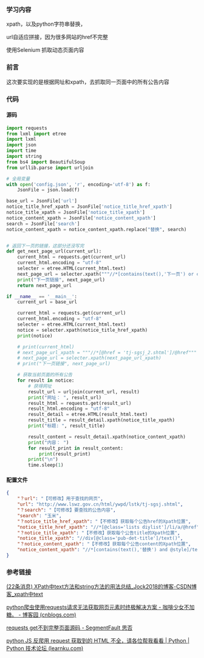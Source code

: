 ### 学习内容

xpath，以及python字符串替换，

url自适应拼接，因为很多网站的href不完整

使用Selenium 抓取动态页面内容

### 前言

这次要实现的是根据网址和xpath，去抓取同一页面中的所有公告内容

### 代码

#### 源码

```python
import requests
from lxml import etree
import lxml
import json
import time
import string
from bs4 import BeautifulSoup
from urllib.parse import urljoin

# 全局变量
with open('config.json', 'r', encoding='utf-8') as f:
    JsonFile = json.load(f)

base_url = JsonFile['url']
notice_title_href_xpath = JsonFile['notice_title_href_xpath']
notice_title_xpath = JsonFile['notice_title_xpath']
notice_content_xpath = JsonFile['notice_content_xpath']
search = JsonFile['search']
notice_content_xpath = notice_content_xpath.replace("替换", search)


# 返回下一页的链接，这部分还没写完
def get_next_page_url(current_url):
    current_html = requests.get(current_url)
    current_html.encoding = "utf-8"
    selecter = etree.HTML(current_html.text)
    next_page_url = selecter.xpath("""//*[contains(text(),'下一页') or contains(text(),'下页') or contains(text(),'next') or contains(text(),'Next')]/@href""")
    print("下一页链接", next_page_url)
    return next_page_url

if __name__ == '__main__':
    current_url = base_url

    current_html = requests.get(current_url)
    current_html.encoding = "utf-8"
    selecter = etree.HTML(current_html.text)
    notice = selecter.xpath(notice_title_href_xpath)
    print(notice)

    # print(current_html)
    # next_page_url_xpath = """//*[@href = 'tj-sgsj_2.shtml']/@href"""
    # next_page_url = selecter.xpath(next_page_url_xpath)
    # print("下一页链接", next_page_url)

    # 获取当前页面的所有公告
    for result in notice:
        # 获得网址
        result_url = urljoin(current_url, result)
        print("网址： ", result_url)
        result_html = requests.get(result_url)
        result_html.encoding = "utf-8"
        result_detail = etree.HTML(result_html.text)
        result_title = result_detail.xpath(notice_title_xpath)
        print("标题: ", result_title)

        result_content = result_detail.xpath(notice_content_xpath)
        print("内容： ")
        for result_print in result_content:
            print(result_print)
        print("\n")
        time.sleep(1)
```

#### 配置文件

```json
{
    "？url": "【可修改】用于查找的网页",
    "url": "http://www.lswz.gov.cn/html/ywpd/lstk/tj-sgsj.shtml",
    "？search": "【可修改】要查找的公告内容",
    "search": "玉米",
    "？notice_title_href_xpath": "【不修改】获取每个公告href的Xpath位置",
    "notice_title_href_xpath": "//*[@class='lists diylist']/li/a/@href",
    "？notice_title_xpath": "【不修改】获取每个公告title的Xpath位置",
    "notice_title_xpath": "//div[@class='pub-det-title']/text()",
    "？notice_content_xpath": "【不修改】获取每个公告content的Xpath位置",
    "notice_content_xpath": "//*[contains(text(),'替换') and @style]/text()"
}
```

### 参考链接

[(22条消息) XPath中text方法和string方法的用法总结_Jock2018的博客-CSDN博客_xpath中text](https://blog.csdn.net/qq_27283619/article/details/89154163)

[python爬虫使用requests请求无法获取网页元素时终极解决方案 - 咖啡少女不加糖。 - 博客园 (cnblogs.com)](https://www.cnblogs.com/lxmtx/p/13126534.html)

[requests get不到完整页面源码 - SegmentFault 思否](https://segmentfault.com/q/1010000005678578)

[python JS 反爬用 request 获取到的 HTML 不全，请各位帮我看看 | Python | Python 技术论坛 (learnku.com)](https://learnku.com/python/t/41451)
